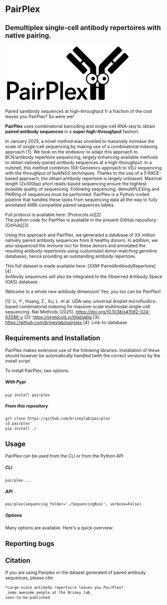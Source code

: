 # PairPlex
Demultiplex single-cell antibody repertoires with native pairing.
---

<img src="./pairplex/data/pairplex_logo.png" alt="PairPlex Logo" width="400"/>

Paired santibody sequences at high-throughput fr a fraction of the cost leaves you PairPlex? So were we!

**PairPlex** uses combinatorial barcoding and single-cell RNA-seq to obtain **paired antibody sequences** in a **super high-throughput** fashion.

In January 2025, a novel method was unveiled to massively increase the scale of single-cell sequencing by making use of a combinatorial indexing approach [1]. We took on the endeavor to adapt this approach to BCR/antibody repertoire sequencing, largely enhancing available methods to obtain natively-paired anitbody sequences at a high-throughput.
In a nutshell, this method combines 10X-Genomics approach to VDJ sequencing with the throughput of bulkNGS techniques. Thanks to the use of a 5'RACE-based approach, the obtain antibody repertoire is largely unbiased. Maximal length (2x300bp) short reads-based sequencing ensure the hightest possible quality of sequencing. 
Following sequencing, demultiPLEXing and PAIRing of sequences must be performed. PairPlex is a Python-coded pipeline that handles these tasks from sequencing data all the way to fully annotated AIRR-compatible paired sequences tables. 

Full protocol is available here: [Protocols.io][2]  
The python code for PairPlex is available in the present GitHub repository: [GitHub][3]  

Using this approach and PairPlex, we generated a database of XX million natively paired antibody sequences from 8 healthy donors. In addition, we also sequenced the immune loci for these donors and annotated the resulting antibody repertoires using customized donor-matching germline databases, hence providing an outstanding antibody repertoire.

This full dataset is made available here: [XXM-PairedAntibodyRepertoire] [4]  
Antibody sequences will also be integrated to the Observed Antibody Space (OAS) database

Welcome to a whole new antibody dimension! Yes, you too can be *PairPlex*!



[1]: Li, Y., Huang, Z., Xu, L. et al. UDA-seq: universal droplet microfluidics-based combinatorial indexing for massive-scale multimodal single-cell sequencing. Nat Methods (2025). https://doi.org/10.1038/s41592-024-02586-y
[2]: https://protocols.io/blablabla
[3]: https://github.com/brineylab/pairplex
[4]: Link-to-database



## Requirements and Installation
PairPlex makes extensive use of the following libraries: 
Installation of these should however be automatically handled (with the correct versions) by the install script

To install PairPlex, two options:
##### With Pypi
`pip install pairplex`
##### From this repository
```
git clone https://github.com/brineylab/pairplex
cd pairplex
pip install ./
```

## Usage
PairPlex can be used from the CLI or from the Python API

##### CLI
`pairplex ...`

##### API
```
pairplex(sequencing_folder='./SequencingRun/', verbose=False)
```

##### Options
Many options are available. Here's a quick overview:


## Reporting bugs


## Citation
If you are using Pairplex or the dataset generated of paired antibody sequences, please cite:
```
*Large-scale antibody repertoire leaves you PairPlex*
_some awesome people at the Briney lab_
soon-to-be-published

```

